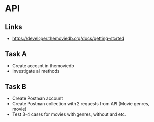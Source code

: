 # API

## Links

- https://developer.themoviedb.org/docs/getting-started

## Task A

- Create account in themoviedb
- Investigate all methods

## Task B

- Create Postman account
- Create Postman collection with 2 requests from API (Movie genres, movie)
- Test 3-4 cases for movies with genres, without and etc.
